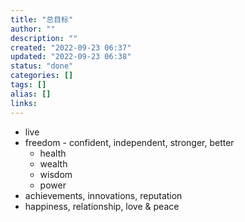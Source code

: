 ```yaml
---
title: "总目标"
author: ""
description: ""
created: "2022-09-23 06:37"
updated: "2022-09-23 06:38"
status: "done"
categories: []
tags: []
alias: []
links: 
---
```

- live
- freedom - confident, independent, stronger, better
    - health
    - wealth
    - wisdom
    - power
- achievements, innovations, reputation
- happiness, relationship, love & peace